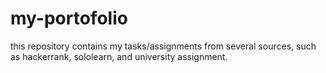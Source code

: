 # my-portofolio
this repository contains my tasks/assignments from several sources, such as hackerrank, sololearn, and university assignment.
